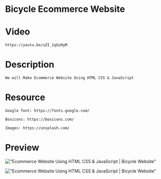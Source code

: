 # Bicycle Ecommerce   Website

##

# Video

    https://youtu.be/uZI_1qGzHyM

# Description

    We will Make Ecommerce Website Using HTML CSS & JavaScript

# Resource

    Google font: https://fonts.google.com/

    Boxicons: https://boxicons.com/

    Images: https://unsplash.com/

# Preview

!["Ecommerce Website Using HTML CSS & JavaScript | Bicycle Website"](https://user-images.githubusercontent.com/67447840/123276611-836bee80-d52f-11eb-92c6-a09a7aa23927.png "Ecommerce Website Using HTML CSS & JavaScript | Bicycle Website")

!["Ecommerce Website Using HTML CSS & JavaScript | Bicycle Website"](https://user-images.githubusercontent.com/67447840/123276709-9e3e6300-d52f-11eb-8e23-76d49c0017f0.png "Ecommerce Website Using HTML CSS & JavaScript | Bicycle Website")

